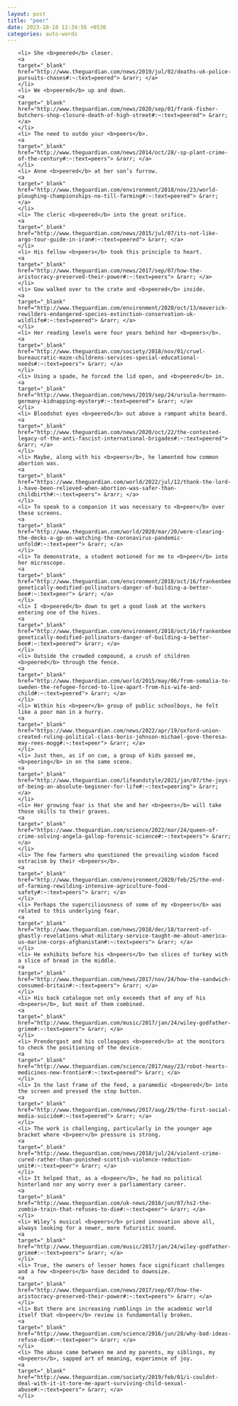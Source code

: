 ```yaml
---
layout: post
title: "peer"
date: 2023-10-10 12:34:56 +0530
categories: auto-words
---
```

<ol>

    <li> She <b>peered</b> closer.
    <a 
    target="_blank" 
    href="http://www.theguardian.com/news/2019/jul/02/deaths-uk-police-pursuits-chases#:~:text=peered"> &rarr; </a>
    </li>
    <li> We <b>peered</b> up and down.
    <a 
    target="_blank" 
    href="http://www.theguardian.com/news/2020/sep/01/frank-fisher-butchers-shop-closure-death-of-high-street#:~:text=peered"> &rarr; </a>
    </li>
    <li> The need to outdo your <b>peers</b>.
    <a 
    target="_blank" 
    href="http://www.theguardian.com/news/2014/oct/28/-sp-plant-crime-of-the-century#:~:text=peers"> &rarr; </a>
    </li>
    <li> Anne <b>peered</b> at her son’s furrow.
    <a 
    target="_blank" 
    href="http://www.theguardian.com/environment/2018/nov/23/world-ploughing-championships-no-till-farming#:~:text=peered"> &rarr; </a>
    </li>
    <li> The cleric <b>peered</b> into the great orifice.
    <a 
    target="_blank" 
    href="http://www.theguardian.com/news/2015/jul/07/its-not-like-argo-tour-guide-in-iran#:~:text=peered"> &rarr; </a>
    </li>
    <li> His fellow <b>peers</b> took this principle to heart.
    <a 
    target="_blank" 
    href="http://www.theguardian.com/news/2017/sep/07/how-the-aristocracy-preserved-their-power#:~:text=peers"> &rarr; </a>
    </li>
    <li> Gow walked over to the crate and <b>peered</b> inside.
    <a 
    target="_blank" 
    href="http://www.theguardian.com/environment/2020/oct/13/maverick-rewilders-endangered-species-extinction-conservation-uk-wildlife#:~:text=peered"> &rarr; </a>
    </li>
    <li> Her reading levels were four years behind her <b>peers</b>.
    <a 
    target="_blank" 
    href="http://www.theguardian.com/society/2018/nov/01/cruel-bureaucratic-maze-childrens-services-special-educational-needs#:~:text=peers"> &rarr; </a>
    </li>
    <li> Using a spade, he forced the lid open, and <b>peered</b> in.
    <a 
    target="_blank" 
    href="http://www.theguardian.com/news/2019/sep/24/ursula-herrmann-germany-kidnapping-mystery#:~:text=peered"> &rarr; </a>
    </li>
    <li> Bloodshot eyes <b>peered</b> out above a rampant white beard.
    <a 
    target="_blank" 
    href="http://www.theguardian.com/news/2020/oct/22/the-contested-legacy-of-the-anti-fascist-international-brigades#:~:text=peered"> &rarr; </a>
    </li>
    <li> Maybe, along with his <b>peers</b>, he lamented how common abortion was.
    <a 
    target="_blank" 
    href="https://www.theguardian.com/world/2022/jul/12/thank-the-lord-i-have-been-relieved-when-abortion-was-safer-than-childbirth#:~:text=peers"> &rarr; </a>
    </li>
    <li> To speak to a companion it was necessary to <b>peer</b> over these screens.
    <a 
    target="_blank" 
    href="http://www.theguardian.com/world/2020/mar/20/were-clearing-the-decks-a-gp-on-watching-the-coronavirus-pandemic-unfold#:~:text=peer"> &rarr; </a>
    </li>
    <li> To demonstrate, a student motioned for me to <b>peer</b> into her microscope.
    <a 
    target="_blank" 
    href="http://www.theguardian.com/environment/2018/oct/16/frankenbees-genetically-modified-pollinators-danger-of-building-a-better-bee#:~:text=peer"> &rarr; </a>
    </li>
    <li> I <b>peered</b> down to get a good look at the workers entering one of the hives.
    <a 
    target="_blank" 
    href="http://www.theguardian.com/environment/2018/oct/16/frankenbees-genetically-modified-pollinators-danger-of-building-a-better-bee#:~:text=peered"> &rarr; </a>
    </li>
    <li> Outside the crowded compound, a crush of children <b>peered</b> through the fence.
    <a 
    target="_blank" 
    href="http://www.theguardian.com/world/2015/may/06/from-somalia-to-sweden-the-refugee-forced-to-live-apart-from-his-wife-and-child#:~:text=peered"> &rarr; </a>
    </li>
    <li> Within his <b>peer</b> group of public schoolboys, he felt like a poor man in a hurry.
    <a 
    target="_blank" 
    href="https://www.theguardian.com/news/2022/apr/19/oxford-union-created-ruling-political-class-boris-johnson-michael-gove-theresa-may-rees-mogg#:~:text=peer"> &rarr; </a>
    </li>
    <li> Just then, as if on cue, a group of kids passed me, <b>peering</b> in on the same scene.
    <a 
    target="_blank" 
    href="http://www.theguardian.com/lifeandstyle/2021/jan/07/the-joys-of-being-an-absolute-beginner-for-life#:~:text=peering"> &rarr; </a>
    </li>
    <li> Her growing fear is that she and her <b>peers</b> will take those skills to their graves.
    <a 
    target="_blank" 
    href="https://www.theguardian.com/science/2022/mar/24/queen-of-crime-solving-angela-gallop-forensic-science#:~:text=peers"> &rarr; </a>
    </li>
    <li> The few farmers who questioned the prevailing wisdom faced ostracism by their <b>peers</b>.
    <a 
    target="_blank" 
    href="http://www.theguardian.com/environment/2020/feb/25/the-end-of-farming-rewilding-intensive-agriculture-food-safety#:~:text=peers"> &rarr; </a>
    </li>
    <li> Perhaps the superciliousness of some of my <b>peers</b> was related to this underlying fear.
    <a 
    target="_blank" 
    href="http://www.theguardian.com/news/2018/dec/18/torrent-of-ghastly-revelations-what-military-service-taught-me-about-america-us-marine-corps-afghanistan#:~:text=peers"> &rarr; </a>
    </li>
    <li> He exhibits before his <b>peers</b> two slices of turkey with a slice of bread in the middle.
    <a 
    target="_blank" 
    href="http://www.theguardian.com/news/2017/nov/24/how-the-sandwich-consumed-britain#:~:text=peers"> &rarr; </a>
    </li>
    <li> His back catalogue not only exceeds that of any of his <b>peers</b>, but most of them combined.
    <a 
    target="_blank" 
    href="http://www.theguardian.com/music/2017/jan/24/wiley-godfather-grime#:~:text=peers"> &rarr; </a>
    </li>
    <li> Prendergast and his colleagues <b>peered</b> at the monitors to check the positioning of the device.
    <a 
    target="_blank" 
    href="http://www.theguardian.com/science/2017/may/23/robot-hearts-medicines-new-frontier#:~:text=peered"> &rarr; </a>
    </li>
    <li> In the last frame of the feed, a paramedic <b>peered</b> into the screen and pressed the stop button.
    <a 
    target="_blank" 
    href="http://www.theguardian.com/news/2017/aug/29/the-first-social-media-suicide#:~:text=peered"> &rarr; </a>
    </li>
    <li> The work is challenging, particularly in the younger age bracket where <b>peer</b> pressure is strong.
    <a 
    target="_blank" 
    href="http://www.theguardian.com/news/2018/jul/24/violent-crime-cured-rather-than-punished-scottish-violence-reduction-unit#:~:text=peer"> &rarr; </a>
    </li>
    <li> It helped that, as a <b>peer</b>, he had no political hinterland nor any worry over a parliamentary career.
    <a 
    target="_blank" 
    href="http://www.theguardian.com/uk-news/2016/jun/07/hs2-the-zombie-train-that-refuses-to-die#:~:text=peer"> &rarr; </a>
    </li>
    <li> Wiley’s musical <b>peers</b> prized innovation above all, always looking for a newer, more futuristic sound.
    <a 
    target="_blank" 
    href="http://www.theguardian.com/music/2017/jan/24/wiley-godfather-grime#:~:text=peers"> &rarr; </a>
    </li>
    <li> True, the owners of lesser homes face significant challenges and a few <b>peers</b> have decided to downsize.
    <a 
    target="_blank" 
    href="http://www.theguardian.com/news/2017/sep/07/how-the-aristocracy-preserved-their-power#:~:text=peers"> &rarr; </a>
    </li>
    <li> But there are increasing rumblings in the academic world itself that <b>peer</b> review is fundamentally broken.
    <a 
    target="_blank" 
    href="http://www.theguardian.com/science/2016/jun/28/why-bad-ideas-refuse-die#:~:text=peer"> &rarr; </a>
    </li>
    <li> The abuse came between me and my parents, my siblings, my <b>peers</b>, sapped art of meaning, experience of joy.
    <a 
    target="_blank" 
    href="http://www.theguardian.com/society/2019/feb/01/i-couldnt-deal-with-it-it-tore-me-apart-surviving-child-sexual-abuse#:~:text=peers"> &rarr; </a>
    </li>